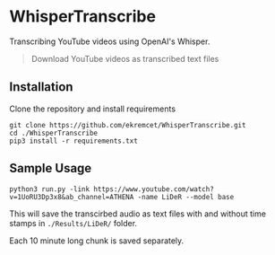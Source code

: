 # WhisperTranscribe
Transcribing YouTube videos using OpenAI's Whisper. <br>

> Download YouTube videos as transcribed text files 

## Installation
Clone the repository and install requirements

```
git clone https://github.com/ekremcet/WhisperTranscribe.git
cd ./WhisperTranscribe
pip3 install -r requirements.txt
```

## Sample Usage
```
python3 run.py -link https://www.youtube.com/watch?v=1UoRU3Dp3x8&ab_channel=ATHENA -name LiDeR --model base
```

This will save the transcirbed audio as text files with and without time stamps in `./Results/LiDeR/` folder. 

Each 10 minute long chunk is saved separately.
